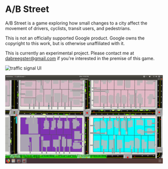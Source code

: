 # A/B Street

A/B Street is a game exploring how small changes to a city affect the movement
of drivers, cyclists, transit users, and pedestrians.

This is not an officially supported Google product. Google owns the copyright
to this work, but is otherwise unaffiliated with it.

This is currently an experimental project. Please contact me at
<dabreegster@gmail.com> if you're interested in the premise of this game.

![traffic signal UI](docs/demos/traffic_signals.gif)

![agents moving](docs/demos/movement.gif)

